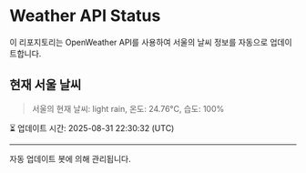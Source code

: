 
# Weather API Status

이 리포지토리는 OpenWeather API를 사용하여 서울의 날씨 정보를 자동으로 업데이트합니다.

## 현재 서울 날씨
> 서울의 현재 날씨: light rain, 온도: 24.76°C, 습도: 100%

⏳ 업데이트 시간: 2025-08-31 22:30:32 (UTC)

---
자동 업데이트 봇에 의해 관리됩니다.
